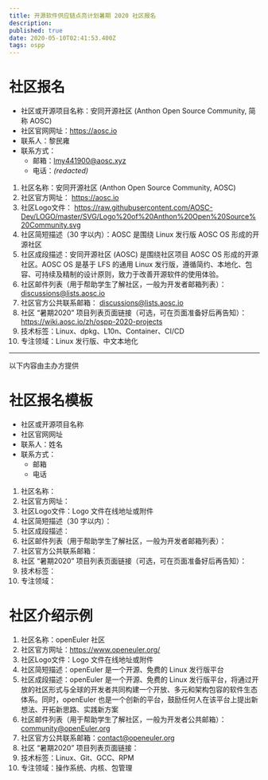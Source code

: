 ```yaml
---
title: 开源软件供应链点亮计划暑期 2020 社区报名
description: 
published: true
date: 2020-05-10T02:41:53.400Z
tags: ospp
---
```


# 社区报名

- 社区或开源项目名称：安同开源社区 (Anthon Open Source Community, 简称 AOSC)
- 社区官网网址：https://aosc.io
- 联系人：黎民雍
- 联系方式：
  - 邮箱：lmy441900@aosc.xyz
  - 电话：_(redacted)_

1. 社区名称：安同开源社区 (Anthon Open Source Community, AOSC)
2. 社区官方网址： https://aosc.io
3. 社区Logo文件： https://raw.githubusercontent.com/AOSC-Dev/LOGO/master/SVG/Logo%20of%20Anthon%20Open%20Source%20Community.svg
4. 社区简短描述（30 字以内）：AOSC 是围绕 Linux 发行版 AOSC OS 形成的开源社区
5. 社区成段描述：安同开源社区 (AOSC) 是围绕社区项目 AOSC OS 形成的开源社区。AOSC OS 是基于 LFS 的通用 Linux 发行版，遵循简约、本地化、包容、可持续及精制的设计原则，致力于改善开源软件的使用体验。
6. 社区邮件列表（用于帮助学生了解社区，一般为开发者邮箱列表）： discussions@lists.aosc.io
7. 社区官方公共联系邮箱： discussions@lists.aosc.io
8. 社区 “暑期2020” 项目列表页面链接（可选，可在页面准备好后再告知）： https://wiki.aosc.io/zh/ospp-2020-projects
9. 技术标签：Linux、dpkg、L10n、Container、CI/CD
10. 专注领域：Linux 发行版、中文本地化

---

以下内容由主办方提供

# 社区报名模板

- 社区或开源项目名称
- 社区官网网址
- 联系人：姓名
- 联系方式：
  - 邮箱
  - 电话

1. 社区名称：
2. 社区官方网址：
3. 社区Logo文件：Logo 文件在线地址或附件
4. 社区简短描述（30 字以内）：
5. 社区成段描述：
6. 社区邮件列表（用于帮助学生了解社区，一般为开发者邮箱列表）：  
7. 社区官方公共联系邮箱：
8. 社区 “暑期2020” 项目列表页面链接（可选，可在页面准备好后再告知）：
9. 技术标签：
10. 专注领域：

# 社区介绍示例

1. 社区名称：openEuler 社区
2. 社区官方网址：https://www.openeuler.org/
3. 社区Logo文件：Logo 文件在线地址或附件
4. 社区简短描述：openEuler 是一个开源、免费的 Linux 发行版平台
5. 社区成段描述：openEuler 是一个开源、免费的 Linux 发行版平台，将通过开放的社区形式与全球的开发者共同构建一个开放、多元和架构包容的软件生态体系。同时，openEuler 也是一个创新的平台，鼓励任何人在该平台上提出新想法、开拓新思路、实践新方案
6. 社区邮件列表（用于帮助学生了解社区，一般为开发者公共邮箱）：community@openEuler.org  
7. 社区官方公共联系邮箱：contact@openeuler.org
8. 社区 “暑期2020” 项目列表页面链接：
9. 技术标签：Linux、Git、GCC、RPM
10. 专注领域：操作系统、内核、包管理
